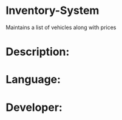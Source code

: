 # Inventory-System
Maintains a list of vehicles along with prices

<h1>Description:</h1>
<h1>Language:</h1>
<h1>Developer:</h1>
